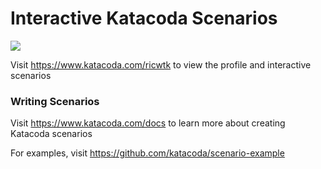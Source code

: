 # Interactive Katacoda Scenarios

[![](http://shields.katacoda.com/katacoda/ricwtk/count.svg)](https://www.katacoda.com/ricwtk "Get your profile on Katacoda.com")

Visit https://www.katacoda.com/ricwtk to view the profile and interactive scenarios

### Writing Scenarios
Visit https://www.katacoda.com/docs to learn more about creating Katacoda scenarios

For examples, visit https://github.com/katacoda/scenario-example
